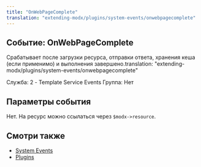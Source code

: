 ```yaml
---
title: "OnWebPageComplete"
translation: "extending-modx/plugins/system-events/onwebpagecomplete"
---
```


## Событие: OnWebPageComplete

Срабатывает после загрузки ресурса, отправки ответа, хранения кеша (если применимо) и выполнения завершено.translation: "extending-modx/plugins/system-events/onwebpagecomplete"

Служба: 2 - Template Service Events
Группа: Нет

## Параметры события

Нет. На ресурс можно ссылаться через `$modx->resource`.

## Смотри также

- [System Events](extending-modx/plugins/system-events "System Events")
- [Plugins](extending-modx/plugins "Plugins")

